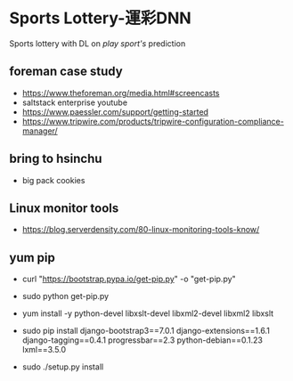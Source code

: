 # Sports Lottery-運彩DNN
Sports lottery with DL on *play sport's* prediction


## foreman case study
- https://www.theforeman.org/media.html#screencasts
- saltstack enterprise youtube
- https://www.paessler.com/support/getting-started
- https://www.tripwire.com/products/tripwire-configuration-compliance-manager/

## bring to hsinchu
- big pack cookies

## Linux monitor tools
- https://blog.serverdensity.com/80-linux-monitoring-tools-know/

## yum pip
- curl "https://bootstrap.pypa.io/get-pip.py" -o "get-pip.py"

* sudo python get-pip.py


* yum install -y python-devel libxslt-devel  libxml2-devel libxml2 libxslt

* sudo pip install django-bootstrap3==7.0.1 django-extensions==1.6.1 django-tagging==0.4.1 progressbar==2.3 python-debian==0.1.23 lxml==3.5.0

* sudo ./setup.py install
